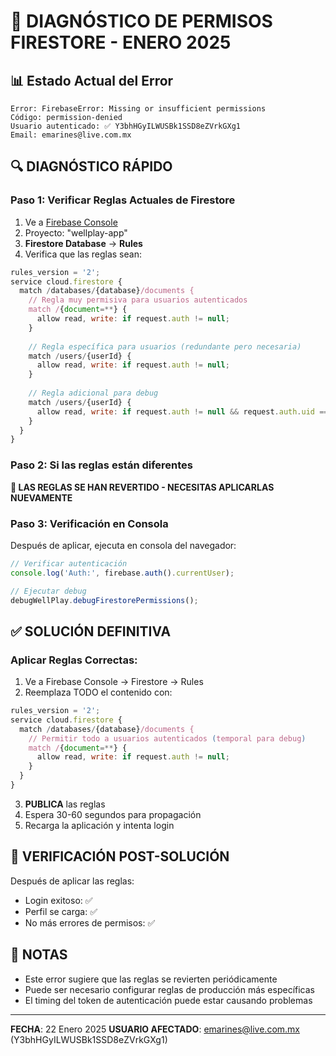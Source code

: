 # 🚨 DIAGNÓSTICO DE PERMISOS FIRESTORE - ENERO 2025

## 📊 Estado Actual del Error
```
Error: FirebaseError: Missing or insufficient permissions
Código: permission-denied
Usuario autenticado: ✅ Y3bhHGyILWUSBk1SSD8eZVrkGXg1
Email: emarines@live.com.mx
```

## 🔍 DIAGNÓSTICO RÁPIDO

### Paso 1: Verificar Reglas Actuales de Firestore
1. Ve a [Firebase Console](https://console.firebase.google.com/)
2. Proyecto: "wellplay-app"
3. **Firestore Database** → **Rules**
4. Verifica que las reglas sean:

```javascript
rules_version = '2';
service cloud.firestore {
  match /databases/{database}/documents {
    // Regla muy permisiva para usuarios autenticados
    match /{document=**} {
      allow read, write: if request.auth != null;
    }
    
    // Regla específica para usuarios (redundante pero necesaria)
    match /users/{userId} {
      allow read, write: if request.auth != null;
    }
    
    // Regla adicional para debug
    match /users/{userId} {
      allow read, write: if request.auth != null && request.auth.uid == userId;
    }
  }
}
```

### Paso 2: Si las reglas están diferentes
**🚨 LAS REGLAS SE HAN REVERTIDO - NECESITAS APLICARLAS NUEVAMENTE**

### Paso 3: Verificación en Consola
Después de aplicar, ejecuta en consola del navegador:
```javascript
// Verificar autenticación
console.log('Auth:', firebase.auth().currentUser);

// Ejecutar debug
debugWellPlay.debugFirestorePermissions();
```

## ✅ SOLUCIÓN DEFINITIVA

### Aplicar Reglas Correctas:
1. Ve a Firebase Console → Firestore → Rules
2. Reemplaza TODO el contenido con:

```javascript
rules_version = '2';
service cloud.firestore {
  match /databases/{database}/documents {
    // Permitir todo a usuarios autenticados (temporal para debug)
    match /{document=**} {
      allow read, write: if request.auth != null;
    }
  }
}
```

3. **PUBLICA** las reglas
4. Espera 30-60 segundos para propagación
5. Recarga la aplicación y intenta login

## 🧪 VERIFICACIÓN POST-SOLUCIÓN

Después de aplicar las reglas:
- Login exitoso: ✅
- Perfil se carga: ✅
- No más errores de permisos: ✅

## 📝 NOTAS
- Este error sugiere que las reglas se revierten periódicamente
- Puede ser necesario configurar reglas de producción más específicas
- El timing del token de autenticación puede estar causando problemas

---
**FECHA**: 22 Enero 2025
**USUARIO AFECTADO**: emarines@live.com.mx (Y3bhHGyILWUSBk1SSD8eZVrkGXg1)
